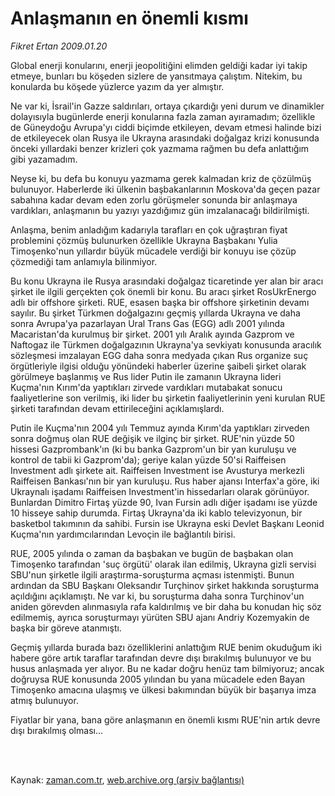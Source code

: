# Anlaşmanın  en önemli kısmı

*Fikret Ertan 2009.01.20*

<td class="columnist-detail">
<p>Global enerji konularını, enerji jeopolitiğini elimden geldiği kadar iyi takip etmeye, bunları bu köşeden sizlere de yansıtmaya çalıştım. Nitekim, bu konularda bu köşede yüzlerce yazım da yer almıştır.</p>
<p>
<div id="haberMetinDiv">
<p> Ne var ki, İsrail'in Gazze saldırıları, ortaya çıkardığı yeni durum ve dinamikler dolayısıyla bugünlerde enerji konularına fazla zaman ayıramadım; özellikle de Güneydoğu Avrupa'yı ciddi biçimde etkileyen, devam etmesi halinde bizi de etkileyecek olan Rusya ile Ukrayna arasındaki doğalgaz krizi konusunda önceki yıllardaki benzer krizleri çok yazmama rağmen bu defa anlattığım gibi yazamadım.
<p> Neyse ki, bu defa bu konuyu yazmama gerek kalmadan kriz de çözülmüş bulunuyor. Haberlerde iki ülkenin başbakanlarının Moskova'da geçen pazar sabahına kadar devam eden zorlu görüşmeler sonunda bir anlaşmaya vardıkları, anlaşmanın bu yazıyı yazdığımız gün imzalanacağı bildirilmişti. 
<p> Anlaşma, benim anladığım kadarıyla tarafları en çok uğraştıran fiyat problemini çözmüş bulunurken özellikle Ukrayna Başbakanı Yulia Timoşenko'nun yıllardır büyük mücadele verdiği bir konuyu ise çözüp çözmediği tam anlamıyla bilinmiyor.
<p> Bu konu Ukrayna ile Rusya arasındaki doğalgaz ticaretinde yer alan bir aracı şirket ile ilgili gerçekten çok önemli bir konu. Bu aracı şirket RosUkrEnergo adlı bir offshore şirketi. RUE, esasen başka bir offshore şirketinin devamı sayılır. Bu şirket Türkmen doğalgazını geçmiş yıllarda Ukrayna ve daha sonra Avrupa'ya pazarlayan Ural Trans Gas (EGG) adlı 2001 yılında Macaristan'da kurulmuş bir şirket. 2001 yılı Aralık ayında Gazprom ve Naftogaz ile Türkmen doğalgazının Ukrayna'ya sevkiyatı konusunda aracılık sözleşmesi imzalayan EGG daha sonra medyada çıkan Rus organize suç örgütleriyle ilgisi olduğu yönündeki haberler üzerine şaibeli şirket olarak görülmeye başlanmış ve Rus lider Putin ile zamanın Ukrayna lideri Kuçma'nın Kırım'da yaptıkları zirvede vardıkları mutabakat sonucu faaliyetlerine son verilmiş, iki lider bu şirketin faaliyetlerinin yeni kurulan RUE şirketi tarafından devam ettirileceğini açıklamışlardı.
<p> Putin ile Kuçma'nın 2004 yılı Temmuz ayında Kırım'da yaptıkları zirveden sonra doğmuş olan RUE değişik ve ilginç bir şirket. RUE'nin yüzde 50 hissesi Gazprombank'ın (ki bu banka Gazprom'un bir yan kuruluşu ve kontrol de tabii ki Gazprom'da); geriye kalan yüzde 50'si Raiffeisen Investment adlı şirkete ait. Raiffeisen Investment ise Avusturya merkezli Raiffeisen Bankası'nın bir yan kuruluşu. Rus haber ajansı Interfax'a göre, iki Ukraynalı işadamı Raiffeisen Investment'in hissedarları olarak görünüyor. Bunlardan Dimitro Firtaş yüzde 90, Ivan Fursin adlı diğer işadamı ise yüzde 10 hisseye sahip durumda. Firtaş Ukrayna'da iki kablo televizyonun, bir basketbol takımının da sahibi. Fursin ise Ukrayna eski Devlet Başkanı Leonid Kuçma'nın yardımcılarından Levoçin ile bağlantılı birisi.
<p> RUE, 2005 yılında o zaman da başbakan ve bugün de başbakan olan Timoşenko tarafından 'suç örgütü' olarak ilan edilmiş, Ukrayna gizli servisi SBU'nun şirketle ilgili araştırma-soruşturma açması istenmişti. Bunun ardından da SBU Başkanı Oleksandır Turçhinov şirket hakkında soruşturma açıldığını açıklamıştı. Ne var ki, bu soruşturma daha sonra Turçhinov'un aniden görevden alınmasıyla rafa kaldırılmış ve bir daha bu konudan hiç söz edilmemiş, ayrıca soruşturmayı yürüten SBU ajanı Andriy Kozemyakin de başka bir göreve atanmıştı.
<p> Geçmiş yıllarda burada bazı özelliklerini anlattığım RUE benim okuduğum iki habere göre artık taraflar tarafından devre dışı bırakılmış bulunuyor ve bu husus anlaşmada yer alıyor. Bu ne kadar doğru henüz tam bilmiyoruz; ancak doğruysa RUE konusunda 2005 yılından bu yana mücadele eden Bayan Timoşenko amacına ulaşmış ve ülkesi bakımından büyük bir başarıya imza atmış bulunuyor.
<p> Fiyatlar bir yana, bana göre anlaşmanın en önemli kısmı RUE'nin artık devre dışı bırakılmış olması...</p></p></p></p></p></p></p></p></div>
</p>


<p><br>
		 </br></p></td>

Kaynak: [zaman.com.tr](http://zaman.com.tr/yazar.do?yazino=805686), [web.archive.org (arşiv bağlantısı)](http://web.archive.org/web/20120218152616/http://www.zaman.com.tr:80/yazar.do?yazino=805686)
